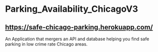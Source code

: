 # Parking_Availability_ChicagoV3

## https://safe-chicago-parking.herokuapp.com/
An Application that mergers an API and database helping you find safe parking in low crime rate Chicago areas.
